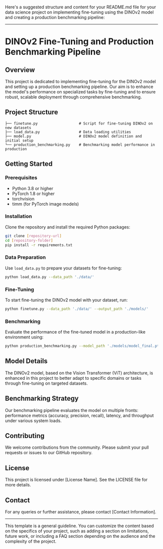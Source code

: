 Here's a suggested structure and content for your README.md file for your data science project on implementing fine-tuning using the DINOv2 model and creating a production benchmarking pipeline:

---

# DINOv2 Fine-Tuning and Production Benchmarking Pipeline

## Overview
This project is dedicated to implementing fine-tuning for the DINOv2 model and setting up a production benchmarking pipeline. Our aim is to enhance the model's performance on specialized tasks by fine-tuning and to ensure robust, scalable deployment through comprehensive benchmarking.

## Project Structure
```
├── finetune.py                   # Script for fine-tuning DINOv2 on new datasets
├── load_data.py                  # Data loading utilities
├── model.py                      # DINOv2 model definition and initial setup
└── production_benchmarking.py    # Benchmarking model performance in production
```

## Getting Started

### Prerequisites
- Python 3.8 or higher
- PyTorch 1.8 or higher
- torchvision
- timm (for PyTorch image models)

### Installation
Clone the repository and install the required Python packages:
```bash
git clone [repository-url]
cd [repository-folder]
pip install -r requirements.txt
```

### Data Preparation
Use `load_data.py` to prepare your datasets for fine-tuning:
```bash
python load_data.py --data_path './data/'
```

### Fine-Tuning
To start fine-tuning the DINOv2 model with your dataset, run:
```bash
python finetune.py --data_path './data/' --output_path './models/'
```

### Benchmarking
Evaluate the performance of the fine-tuned model in a production-like environment using:
```bash
python production_benchmarking.py --model_path './models/model_final.pth'
```

## Model Details
The DINOv2 model, based on the Vision Transformer (ViT) architecture, is enhanced in this project to better adapt to specific domains or tasks through fine-tuning on targeted datasets.

## Benchmarking Strategy
Our benchmarking pipeline evaluates the model on multiple fronts: performance metrics (accuracy, precision, recall), latency, and throughput under various system loads.

## Contributing
We welcome contributions from the community. Please submit your pull requests or issues to our GitHub repository.

## License
This project is licensed under [License Name]. See the LICENSE file for more details.

## Contact
For any queries or further assistance, please contact [Contact Information].

---

This template is a general guideline. You can customize the content based on the specifics of your project, such as adding a section on limitations, future work, or including a FAQ section depending on the audience and the complexity of the project.

